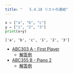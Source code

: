 ```yaml
---
title: "　　5.4.18 リストの連結"
---
```


```python:サンプルコード：sample_xxx.py
x = ["a", "b", "c"]
y = ["1", "2", "3"]
print(x+y)
```

```text:実行結果
['a', 'b', 'c', '1', '2', '3']
```

- [ABC303 A - First Player](https://atcoder.jp/contests/abc304/tasks/abc304_a)
    - [解答例](https://atcoder.jp/contests/abc304/submissions/41989440)
- [ABC355 B - Piano 2](https://atcoder.jp/contests/abc355/tasks/abc355_b)
    - [解答例](https://atcoder.jp/contests/abc355/submissions/57844135)